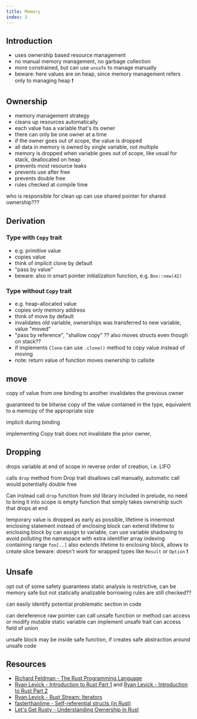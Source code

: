 ```yaml
---
title: Memory
index: 3
---
```


## Introduction

- uses ownership based resource management
- no manual memory management, no garbage collection
- more constrained, but can use `unsafe` to manage manually
- beware: here values are on heap, since memory management refers only to managing heap ❗️



## Ownership

- memory management strategy
- cleans up resources automatically
- each value has a variable that's its owner
- there can only be one owner at a time
- if the owner goes out of scope, the value is dropped
- all data in memory is owned by single variable, not multiple
- memory is dropped when variable goes out of scope, like usual for stack, deallocated on heap
- prevents most resource leaks
- prevents use after free
- prevents double free
- rules checked at compile time

who is responsible for clean up
can use shared pointer for shared ownership???



## Derivation

### Type with `Copy` trait

- e.g. primitive value
- copies value
- think of implicit clone by default
- "pass by value"
- beware: also in smart pointer initialization function, e.g. `Box::new(42)`

### Type without `Copy` trait

- e.g. heap-allocated value
- copies only memory address
- think of move by default
- invalidates old variable, ownerships was transferred to new variable, value "moved"
- "pass by reference", "shallow copy"
?? also moves structs even though on stack??
- if implements `Clone` can use `.clone()` method to copy value instead of moving
- note: return value of function moves ownership to callsite



## move

copy of value from one binding to another
invalidates the previous owner

guaranteed to be bitwise copy of the value contained in the type, equivalent to a memcpy of the appropriate size

implicit during binding

implementing Copy trait does not invalidate the prior owner,



## Dropping

drops variable at end of scope
in reverse order of creation, i.e. LIFO

calls `drop` method from Drop trait
disallows call manually, automatic call would potentially double free

Can instead call `drop` function from std library
included in prelude, no need to bring it into scope
is empty function that simply takes ownership such that drops at end

temporary value is dropped as early as possible, lifetime is innermost enclosing statement instead of enclosing block
can extend lifetime to enclosing block by can assign to variable, can use variable shadowing to avoid polluting the namespace with extra identifier
array indexing containing range `foo[..]` also extends lifetime to enclosing block, allows to create slice
beware: doesn't work for wrapped types like `Result` or `Option` ❗️



## Unsafe

opt out of some safety guarantees
static analysis is restrictive, can be memory safe but not statically analizable
borrowing rules are still checked??

can easily identify potential problematic section in code

can dereference raw pointer
can call unsafe function or method
can access or modify mutable static variable
can implement unsafe trait
can access field of union

unsafe block may be inside safe function, if creates safe abstraction around unsafe code





## Resources

- [Richard Feldman - The Rust Programming Language](https://frontendmasters.com/courses/rust/)
- [Ryan Levick - Introduction to Rust Part 1](https://youtube.com/watch?v=WnWGO-tLtLA) and [Ryan Levick - Introduction to Rust Part 2](https://youtube.com/watch?v=lLWchWTUFOQ)
- [Ryan Levick - Rust Stream: Iterators](https://youtube.com/watch?v=7I11degAElQ)
- [fasterthanlime - Self-referential structs (in Rust)](https://youtube.com/watch?v=xNrglKGi-7o)
- [Let's Get Rusty - Understanding Ownership in Rust](https://youtube.com/watch?v=VFIOSWy93H0&list=PLai5B987bZ9CoVR-QEIN9foz4QCJ0H2Y8&index=4)
